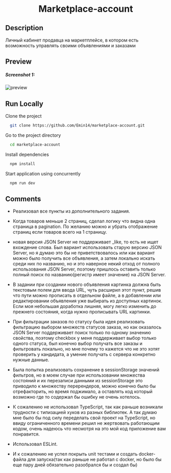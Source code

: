 <h1 align="center">Marketplace-account</h1>

## Description

Личный кабинет продавца на маркетплейсе, в котором есть возможность управлять своими объявлениями и заказами

## Preview

<h5>Screenshot 1:</h5>

![preview](https://github.com/user-attachments/assets/bca6f5d7-4c50-4eb2-9c8a-8c4f4715d444)

## Run Locally

Clone the project

```bash
  git clone https://github.com/Emin14/marketplace-account.git
```

Go to the project directory

```bash
  cd marketplace-account
```

Install dependencies

```bash
  npm install
```

Start application using concurrently

```bash
  npm run dev
```


## Comments

- Реализовал все пункты из дополнительного задания.

- Когда товаров меньше 2 страниц, сделал логику что видна одна страница в pagination. По желанию можно и убрать отображение страниц если товаров всего на 1 страницу.

- новая версия JSON Server не поддерживает _like, то есть не ищет вхождение слова. Был вариант использовать старую версию JSON Server, но я думаю это бы не приветствовалось или как вариант можно было получить все объявления, а затем локально искать среди них по названию, но и это наверное некий отход от полного использования JSON Server, поэтому пришлось оставить только полный поиск по названию(регистр имеет значение) на JSON Server.

- В задании при создании нового объявления картинка должна быть текстовым полем для ввода URL, чуть расширил этот пункт, решив что пути можно прописать в отдельном файле, а в добавлении или редактировании объявления уже выбирать из доступных картинок. Если моя небольшая доработка лишняя, могу легко изменить до прежнего состояния, когда нужно прописывать URL картинки.

- При фильтрации заказов по статусу была идея реализовать фильтрацию выбором множеств статусов заказа, но как оказалось JSON Server поддерживает поиск только по одному значению свойства, поэтому checkbox у меня поддерживает выбор только одного статуса, был конечно выбор получать все заказы и фильтровать локально, но мне почему то кажется что не это хотят проверить у кандидата, а умение получать с сервера конкретно нужные данные. 

- Была попытка реализовать сохранение в sessionStorage значений фильтров, но в моем случае при использовании множества состояний и их перезаписи данными из sessionStorage это приводило к множеству перерендеров, можно конечно было бы отрефакторить, но время поджимало, а оставлять код который возможно где то содержал бы ошибку не очень хотелось.

- К сожалению не использовал TypeScript, так как раньше возникали трудности с типизацией хуков из разных библиотек. А так думаю мне было бы под силу переделать свой проект на TypeScript, но ввиду ограниченного времени решил не жертвовать работающим кодом, очень надеюсь что несмотря на это мой код приложение вам понравится.

- Использовал ESLint.

- И к сожалению не успел покрыть unit тестами и создать docker-файла для запуска(так как раньше не работал с docker, но было бы еще пару дней обязательно разобрался бы и создал бы)